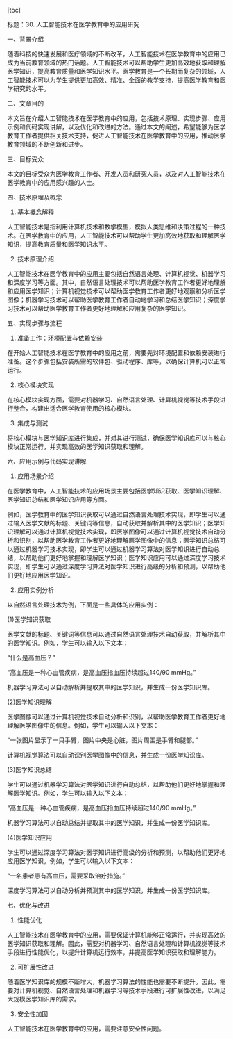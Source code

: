 
[toc]                    
                
                
标题：30. 人工智能技术在医学教育中的应用研究

一、背景介绍

随着科技的快速发展和医疗领域的不断改革，人工智能技术在医学教育中的应用已成为当前教育领域的热门话题。人工智能技术可以帮助学生更加高效地获取和理解医学知识，提高教育质量和医学知识水平。医学教育是一个长期而复杂的领域，人工智能技术可以为学生提供更加高效、精准、全面的教学支持，提高医学教育和医学研究的水平。

二、文章目的

本文旨在介绍人工智能技术在医学教育中的应用，包括技术原理、实现步骤、应用示例和代码实现讲解，以及优化和改进的方法。通过本文的阐述，希望能够为医学教育工作者提供相关技术支持，促进人工智能技术在医学教育中的应用，推动医学教育领域的不断创新和进步。

三、目标受众

本文的目标受众为医学教育工作者、开发人员和研究人员，以及对人工智能技术在医学教育中的应用感兴趣的人士。

四、技术原理及概念

1. 基本概念解释

人工智能技术是指利用计算机技术和数学模型，模拟人类思维和决策过程的一种技术。在医学教育中的应用，人工智能技术可以帮助学生更加高效地获取和理解医学知识，提高教育质量和医学知识水平。

2. 技术原理介绍

人工智能技术在医学教育中的应用主要包括自然语言处理、计算机视觉、机器学习和深度学习等方面。其中，自然语言处理技术可以帮助医学教育工作者更好地理解和应用医学知识；计算机视觉技术可以帮助医学教育工作者更好地观察和分析医学图像；机器学习技术可以帮助医学教育工作者自动地学习和总结医学知识；深度学习技术可以帮助医学教育工作者更好地理解和应用复杂的医学知识。

五、实现步骤与流程

1. 准备工作：环境配置与依赖安装

在开始人工智能技术在医学教育中的应用之前，需要先对环境配置和依赖安装进行准备。这个步骤包括安装所需的软件包、驱动程序、库等，以确保计算机可以正常运行。

2. 核心模块实现

在核心模块实现方面，需要对机器学习、自然语言处理、计算机视觉等技术手段进行整合，构建出适合医学教育使用的核心模块。

3. 集成与测试

将核心模块与医学知识库进行集成，并对其进行测试，确保医学知识库可以与核心模块正常运行，并实现高效的医学知识获取和理解。

六、应用示例与代码实现讲解

1. 应用场景介绍

在医学教育中，人工智能技术的应用场景主要包括医学知识获取、医学知识理解、医学知识总结和医学知识应用等方面。

例如，医学教育中的医学知识获取可以通过自然语言处理技术实现，即学生可以通过输入医学文献的标题、关键词等信息，自动获取并解析其中的医学知识；医学知识理解可以通过计算机视觉技术实现，即医学图像可以通过计算机视觉技术自动分析和识别，以帮助医学教育工作者更好地理解医学图像中的信息；医学知识总结可以通过机器学习技术实现，即学生可以通过机器学习算法对医学知识进行自动总结，以帮助他们更好地掌握和理解医学知识；医学知识应用可以通过深度学习技术实现，即学生可以通过深度学习算法对医学知识进行高级的分析和预测，以帮助他们更好地应用医学知识。

2. 应用实例分析

以自然语言处理技术为例，下面是一些具体的应用实例：

(1)医学知识获取

医学文献的标题、关键词等信息可以通过自然语言处理技术自动获取，并解析其中的医学知识。例如，学生可以输入以下文本：

“什么是高血压？”

“高血压是一种心血管疾病，是高血压指血压持续超过140/90 mmHg。”

机器学习算法可以自动解析并提取其中的医学知识，并生成一份医学知识库。

(2)医学知识理解

医学图像可以通过计算机视觉技术自动分析和识别，以帮助医学教育工作者更好地理解医学图像中的信息。例如，学生可以输入以下文本：

“一张图片显示了一只手臂，图片中央是心脏，图片周围是手臂和腿部。”

计算机视觉算法可以自动识别医学图像中的信息，并生成一份医学知识库。

(3)医学知识总结

学生可以通过机器学习算法对医学知识进行自动总结，以帮助他们更好地掌握和理解医学知识。例如，学生可以输入以下文本：

“高血压是一种心血管疾病，是高血压指血压持续超过140/90 mmHg。”

机器学习算法可以自动总结并提取其中的医学知识，并生成一份医学知识库。

(4)医学知识应用

学生可以通过深度学习算法对医学知识进行高级的分析和预测，以帮助他们更好地应用医学知识。例如，学生可以输入以下文本：

“一名患者患有高血压，需要采取治疗措施。”

深度学习算法可以自动分析并预测其中的医学知识，并生成一份医学知识库。

七、优化与改进

1. 性能优化

人工智能技术在医学教育中的应用，需要保证计算机能够正常运行，并实现高效的医学知识获取和理解。因此，需要对机器学习、自然语言处理和计算机视觉等技术手段进行性能优化，以提升计算机运行效率，并提高医学知识获取和理解能力。

2. 可扩展性改进

随着医学知识库的规模不断增大，机器学习算法的性能也需要不断提升。因此，需要对计算机视觉、自然语言处理和机器学习等技术手段进行可扩展性改进，以满足大规模医学知识库的需求。

3. 安全性加固

人工智能技术在医学教育中的应用，需要注意安全性问题。

